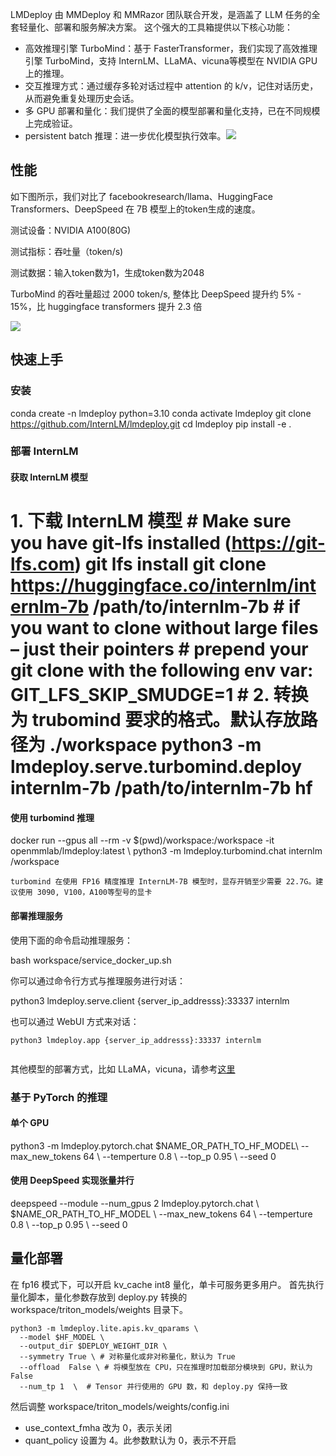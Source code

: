 LMDeploy 由 MMDeploy 和 MMRazor 团队联合开发，是涵盖了 LLM 任务的全套轻量化、部署和服务解决方案。 这个强大的工具箱提供以下核心功能：

+ 高效推理引擎 TurboMind：基于 FasterTransformer，我们实现了高效推理引擎 TurboMind，支持 InternLM、LLaMA、vicuna等模型在 NVIDIA GPU 上的推理。
+ 交互推理方式：通过缓存多轮对话过程中 attention 的 k/v，记住对话历史，从而避免重复处理历史会话。
+ 多 GPU 部署和量化：我们提供了全面的模型部署和量化支持，已在不同规模上完成验证。
+ persistent batch 推理：进一步优化模型执行效率。![](https://cdn.nlark.com/yuque/0/2023/gif/406504/1689077790639-0051c7d4-9fba-4f94-ac86-e4ef81fd4487.gif)

## 性能
如下图所示，我们对比了 facebookresearch/llama、HuggingFace Transformers、DeepSpeed 在 7B 模型上的token生成的速度。

测试设备：NVIDIA A100(80G)

测试指标：吞吐量（token/s)

测试数据：输入token数为1，生成token数为2048

TurboMind 的吞吐量超过 2000 token/s, 整体比 DeepSpeed 提升约 5% - 15%，比 huggingface transformers 提升 2.3 倍

![](https://cdn.nlark.com/yuque/0/2023/png/406504/1689077791363-b2544613-3de9-40da-84ba-60fbed68bd6c.png)

## 快速上手
### 安装
conda create -n lmdeploy python=3.10 conda activate lmdeploy git clone https://github.com/InternLM/lmdeploy.git cd lmdeploy pip install -e .

### 部署 InternLM
#### 获取 InternLM 模型
# 1. 下载 InternLM 模型 # Make sure you have git-lfs installed (https://git-lfs.com) git lfs install git clone https://huggingface.co/internlm/internlm-7b /path/to/internlm-7b # if you want to clone without large files – just their pointers # prepend your git clone with the following env var: GIT_LFS_SKIP_SMUDGE=1 # 2. 转换为 trubomind 要求的格式。默认存放路径为 ./workspace python3 -m lmdeploy.serve.turbomind.deploy internlm-7b /path/to/internlm-7b hf 

#### 使用 turbomind 推理
docker run --gpus all --rm -v $(pwd)/workspace:/workspace -it openmmlab/lmdeploy:latest \     python3 -m lmdeploy.turbomind.chat internlm /workspace



```plain
turbomind 在使用 FP16 精度推理 InternLM-7B 模型时，显存开销至少需要 22.7G。建议使用 3090, V100，A100等型号的显卡
```



#### 部署推理服务
使用下面的命令启动推理服务：

bash workspace/service_docker_up.sh

你可以通过命令行方式与推理服务进行对话：

python3 lmdeploy.serve.client {server_ip_addresss}:33337 internlm

也可以通过 WebUI 方式来对话：



```plain
python3 lmdeploy.app {server_ip_addresss}:33337 internlm
```



![]()

其他模型的部署方式，比如 LLaMA，vicuna，请参考[这里](https://github.com/InternLM/lmdeploy/blob/main/docs/zh_cn/serving.md)

### 基于 PyTorch 的推理
#### 单个 GPU
python3 -m lmdeploy.pytorch.chat $NAME_OR_PATH_TO_HF_MODEL\     --max_new_tokens 64 \     --temperture 0.8 \     --top_p 0.95 \     --seed 0

#### 使用 DeepSpeed 实现张量并行
deepspeed --module --num_gpus 2 lmdeploy.pytorch.chat \     $NAME_OR_PATH_TO_HF_MODEL \     --max_new_tokens 64 \     --temperture 0.8 \     --top_p 0.95 \     --seed 0

## 量化部署
在 fp16 模式下，可以开启 kv_cache int8 量化，单卡可服务更多用户。 首先执行量化脚本，量化参数存放到 deploy.py 转换的 workspace/triton_models/weights 目录下。



```plain
python3 -m lmdeploy.lite.apis.kv_qparams \
  --model $HF_MODEL \
  --output_dir $DEPLOY_WEIGHT_DIR \
  --symmetry True \ # 对称量化或非对称量化，默认为 True
  --offload  False \ # 将模型放在 CPU，只在推理时加载部分模块到 GPU，默认为 False
  --num_tp 1  \  # Tensor 并行使用的 GPU 数，和 deploy.py 保持一致
```



然后调整 workspace/triton_models/weights/config.ini

+ use_context_fmha 改为 0，表示关闭
+ quant_policy 设置为 4。此参数默认为 0，表示不开启

